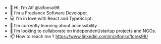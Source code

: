 - 👋 Hi, I’m Alf @alfonso98
- 👀 I’m a Freelance Software Developer.
- 💻 I'm in love with React and TypeScript.
- 🌱 I’m currently learning about accessibility.
- 💞️ I’m looking to collaborate on independent/startup projects and NGOs.
- 📫 How to reach me ? https://www.linkedin.com/in/alfonsoflores98/

<!---
alfonso98/alfonso98 is a ✨ special ✨ repository because its `README.md` (this file) appears on your GitHub profile.
You can click the Preview link to take a look at your changes.
--->

